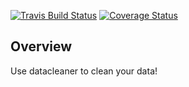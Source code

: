 
<!-- README.md is generated from README.Rmd. Please edit that file -->

[![Travis Build
Status](https://travis-ci.org/Quantargo/datacleaner.svg?branch=master)](https://travis-ci.org/Quantargo/datacleaner)
[![Coverage
Status](https://img.shields.io/codecov/c/github/Quantargo/datacleaner/master.svg)](https://codecov.io/github/Quantargo/datacleaner?branch=master)

## Overview

Use datacleaner to clean your
data\!

<!-- TODO: Change README to make it more descriptive, add examples, etc. -->
